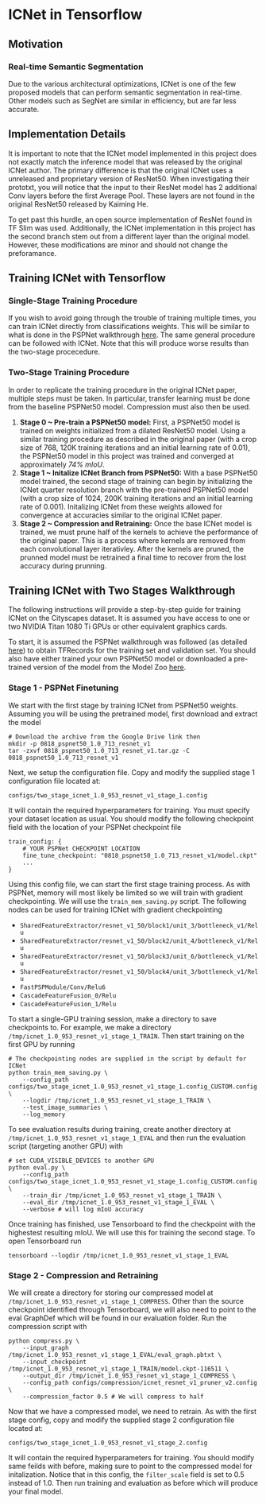 # ICNet in Tensorflow

## Motivation

### Real-time Semantic Segmentation

Due to the various architectural optimizations, ICNet is one of the few proposed models that can perform semantic segmentation in real-time. Other models such as SegNet are similar in efficiency, but are far less accurate.

## Implementation Details
It is important to note that the ICNet model implemented in this project does not exactly match the inference model that was released by the original ICNet author. The primary difference is that the original ICNet uses a unreleased and proprietary version of ResNet50. When investigating their prototxt, you will notice that the input to their ResNet model has 2 additional Conv layers before the first Average Pool. These layers are not found in the original ResNet50 released by Kaiming He.

To get past this hurdle, an open source implementation of ResNet found in TF Slim was used. Additionally, the ICNet implementation in this project has the second branch stem out from a different layer than the original model. However, these modifications are minor and should not change the preforamance.

## Training ICNet with Tensorflow

### Single-Stage Training Procedure
If you wish to avoid going through the trouble of training multiple times, you can train ICNet directly from classifications weights. This will be similar to what is done in the PSPNet walkthrough <a href="pspnet.md">here</a>. The same general procedure can be followed with ICNet. Note that this will produce worse results than the two-stage procecedure.

### Two-Stage Training Procedure
In order to replicate the training procedure in the original ICNet paper, multiple steps must be taken. In particular, transfer learning must be done from the baseline PSPNet50 model. Compression must also then be used. 

1. **Stage 0 ~ Pre-train a PSPNet50 model:** First, a PSPNet50 model is trained on weights initialized from a dilated ResNet50 model. Using a similar training procedure as described in the original paper (with a crop size of 768, 120K training iterations and an initial learning rate of 0.01), the PSPNet50 model in this project was trained and converged at approximately *74% mIoU*.
2. **Stage 1 ~ Initalize ICNet Branch from PSPNet50:** With a base PSPNet50 model trained, the second stage of training can begin by initializing the ICNet quarter resolution branch with the pre-trained PSPNet50 model (with a crop size of 1024, 200K training iterations and an initial learning rate of 0.001). Initalizing ICNet from these weights allowed for convergence at accuracies similar to the original ICNet paper.
3. **Stage 2 ~ Compression and Retraining:** Once the base ICNet model is trained, we must prune half of the kernels to achieve the performance of the original paper. This is a process where kernels are removed from each convolutional layer iterativley. After the kernels are pruned, the prunned model must be retrained a final time to recover from the lost accuracy during prunning.

## Training ICNet with Two Stages Walkthrough

The following instructions will provide a step-by-step guide for training ICNet on the Cityscapes dataset. It is assumed you have access to one or two NVIDIA Titan 1080 Ti GPUs or other equivalent graphics cards.

To start, it is assumed the PSPNet walkthrough was followed (as detailed  <a href="pspnet.md">here</a>) to obtain TFRecords for the training set and validation set. You should also have either trained your own PSPNet50 model or downloaded a pre-trained version of the model from the Model Zoo <a href="model_zoo.md">here</a>.

### Stage 1 - PSPNet Finetuning

We start with the first stage by training ICNet from PSPNet50 weights. Assuming you will be using the pretrained model, first download and extract the model

```
# Download the archive from the Google Drive link then
mkdir -p 0818_pspnet50_1.0_713_resnet_v1
tar -zxvf 0818_pspnet50_1.0_713_resnet_v1.tar.gz -C 0818_pspnet50_1.0_713_resnet_v1
```

Next, we setup the configuration file. Copy and modify the supplied stage 1 configuration file located at:

`configs/two_stage_icnet_1.0_953_resnet_v1_stage_1.config`

It will contain the required hyperparameters for training. You must specify your dataset location as usual. You should modify the following checkpoint field with the location of your PSPNet checkpoint file

```
train_config: {
	# YOUR PSPNet CHECKPOINT LOCATION
    fine_tune_checkpoint: "0818_pspnet50_1.0_713_resnet_v1/model.ckpt"
    ...
}
```

Using this config file, we can start the first stage training process. As with PSPNet, memory will most likely be limited so we will train with gradient checkpointing. We will use the `train_mem_saving.py` script. The following nodes can be used for training ICNet with gradient checkpointing

* `SharedFeatureExtractor/resnet_v1_50/block1/unit_3/bottleneck_v1/Relu`
* `SharedFeatureExtractor/resnet_v1_50/block2/unit_4/bottleneck_v1/Relu`
* `SharedFeatureExtractor/resnet_v1_50/block3/unit_6/bottleneck_v1/Relu`
* `SharedFeatureExtractor/resnet_v1_50/block4/unit_3/bottleneck_v1/Relu`
* `FastPSPModule/Conv/Relu6`
* `CascadeFeatureFusion_0/Relu`
* `CascadeFeatureFusion_1/Relu`

To start a single-GPU training session, make a directory to save checkpoints to. For example, we make a directory `/tmp/icnet_1.0_953_resnet_v1_stage_1_TRAIN`. Then start training on the first GPU by running

```
# The checkpointing nodes are supplied in the script by default for ICNet
python train_mem_saving.py \
    --config_path configs/two_stage_icnet_1.0_953_resnet_v1_stage_1.config_CUSTOM.config \
    --logdir /tmp/icnet_1.0_953_resnet_v1_stage_1_TRAIN \
    --test_image_summaries \
    --log_memory
```

To see evaluation results during training, create another directory at `/tmp/icnet_1.0_953_resnet_v1_stage_1_EVAL` and then run the evaluation script (targeting another GPU) with

```
# set CUDA_VISIBLE_DEVICES to another GPU
python eval.py \
    --config_path configs/two_stage_icnet_1.0_953_resnet_v1_stage_1.config_CUSTOM.config \
    --train_dir /tmp/icnet_1.0_953_resnet_v1_stage_1_TRAIN \
    --eval_dir /tmp/icnet_1.0_953_resnet_v1_stage_1_EVAL \
    --verbose # will log mIoU accuracy
```

Once training has finished, use Tensorboard to find the checkpoint with the highestest resulting mIoU. We will use this for training the second stage. To open Tensorboard run

```
tensorboard --logdir /tmp/icnet_1.0_953_resnet_v1_stage_1_EVAL
```

### Stage 2 - Compression and Retraining

We will create a directory for storing our compressed model at `/tmp/icnet_1.0_953_resnet_v1_stage_1_COMPRESS`. Other than the source checkpoint identified through Tensorboard, we will also need to point to the eval GraphDef which will be found in our evaluation folder. Run the compression script with

```
python compress.py \
    --input_graph /tmp/icnet_1.0_953_resnet_v1_stage_1_EVAL/eval_graph.pbtxt \
    --input_checkpoint /tmp/icnet_1.0_953_resnet_v1_stage_1_TRAIN/model.ckpt-116511 \
    --output_dir /tmp/icnet_1.0_953_resnet_v1_stage_1_COMPRESS \
    --config_path configs/compression/icnet_resnet_v1_pruner_v2.config \
    --compression_factor 0.5 # We will compress to half
```

Now that we have a compressed model, we need to retrain. As with the first stage config, copy and modify the supplied stage 2 configuration file located at:

`configs/two_stage_icnet_1.0_953_resnet_v1_stage_2.config`

It will contain the required hyperparameters for training. You should modify same feilds with before, making sure to point to the compressed model for initalization. Notice that in this config, the `filter_scale` field is set to 0.5 instead of 1.0. Then run training and evaluation as before which will produce your final model.